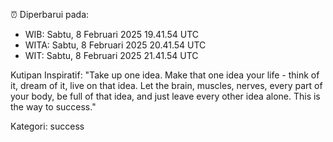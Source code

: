 ⏰ Diperbarui pada:
- WIB: Sabtu, 8 Februari 2025 19.41.54 UTC
- WITA: Sabtu, 8 Februari 2025 20.41.54 UTC
- WIT: Sabtu, 8 Februari 2025 21.41.54 UTC

Kutipan Inspiratif:
"Take up one idea. Make that one idea your life - think of it, dream of it, live on that idea. Let the brain, muscles, nerves, every part of your body, be full of that idea, and just leave every other idea alone. This is the way to success."


Kategori: success

